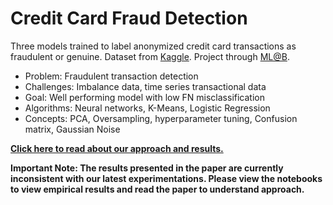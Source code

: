 # Credit Card Fraud Detection

Three models trained to label anonymized credit card transactions as fraudulent or genuine. Dataset from [Kaggle](https://www.kaggle.com/dalpozz/creditcardfraud). Project through [ML@B](https://ml.berkeley.edu).

* Problem: Fraudulent transaction detection
* Challenges: Imbalance data, time series transactional data
* Goal: Well performing model with low FN misclassification
* Algorithms: Neural networks, K-Means, Logistic Regression
* Concepts: PCA, Oversampling, hyperparameter tuning, Confusion matrix, Gaussian Noise




**[Click here to read about our approach and results.](https://github.com/vamshigunji183/Machine-Learning-Fraudulent-Trasaction-Detection/blob/master/Report.pdf)** 

**Important Note: The results presented in the paper are currently inconsistent with our latest experimentations. Please view the notebooks to view empirical results and read the paper to understand approach.**
